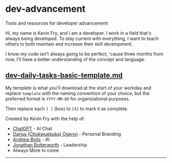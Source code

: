# dev-advancement
Tools and resources for developer advancement

Hi, my name is Kevin Fry, and I am a developer.
I work in a field that's always being developed.
To stay current with everything, I want to teach others to both maintain and increase their skill development.

I know my code isn't always going to be perfect, 'cause three months from now,
I'll have a better understanding of the concept and language.

## [dev-daily-tasks-basic-template.md](dev-daily-tasks-basic-template.md)
My template is what you'll download at the start of your workday and replace `template` with the naming convention of your choice, but the preferred format is `YYYY-MM-DD` for organizational purposes.

Then replace each `[ ]` (box) to `[X]` to mark it as complete.

Created by Kevin Fry with the help of:
- [ChatGPT](https://chat.openai.com/) - AI Chat
- [Darius (Chukwuebuka) Ogenyi](https://www.linkedin.com/in/darius-ogenyi-startups-founder-ceo-personalbranding/) - Personal Branding
- [Andrew Bolis](https://www.linkedin.com/in/andrewbolis/) - AI
- [Jonathan Butterworth](https://www.linkedin.com/in/jonathanbutterworth/) - Leadership
- Always More to come

-----

